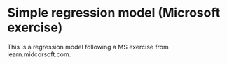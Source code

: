 # Simple regression model (Microsoft exercise)
This is a regression model following a MS exercise from learn.midcorsoft.com. 



